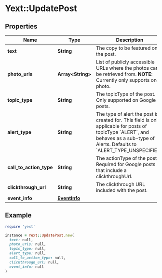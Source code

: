 # Yext::UpdatePost

## Properties

| Name | Type | Description | Notes |
| ---- | ---- | ----------- | ----- |
| **text** | **String** | The copy to be featured on the post. | [optional] |
| **photo_urls** | **Array&lt;String&gt;** | List of publicly accessible URLs where the photos can be retrieved from.  **NOTE**: Currently only supports one photo.  | [optional] |
| **topic_type** | **String** | The topicType of the post. Only supported on Google posts. | [optional] |
| **alert_type** | **String** | The type of alert the post is created for. This field is only applicable for posts of topicType &#x60;ALERT&#x60;, and behaves as a sub-type of Alerts. Defaults to &#x60;ALERT_TYPE_UNSPECIFIED&#x60;.  | [optional] |
| **call_to_action_type** | **String** | The actionType of the post. Required for Google posts that include a clickthroughUrl.  | [optional] |
| **clickthrough_url** | **String** | The clickthrough URL included with the post. | [optional] |
| **event_info** | [**EventInfo**](EventInfo.md) |  | [optional] |

## Example

```ruby
require 'yext'

instance = Yext::UpdatePost.new(
  text: null,
  photo_urls: null,
  topic_type: null,
  alert_type: null,
  call_to_action_type: null,
  clickthrough_url: null,
  event_info: null
)
```


